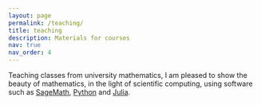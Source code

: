 ```yaml
---
layout: page
permalink: /teaching/
title: teaching
description: Materials for courses
nav: true
nav_order: 4
---
```


Teaching classes from university mathematics, I am pleased to show the beauty of mathematics, in the light of scientific computing, using software such 
as [SageMath](https://www.sagemath.org/), [Python](https://www.python.org/) and [Julia](https://julialang.org/).
